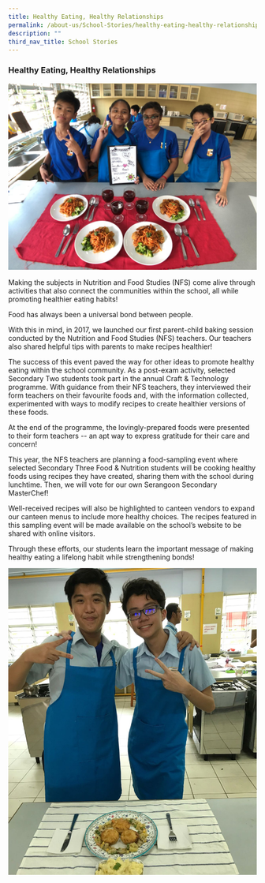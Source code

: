 ```yaml
---
title: Healthy Eating, Healthy Relationships
permalink: /about-us/School-Stories/healthy-eating-healthy-relationships/
description: ""
third_nav_title: School Stories
---
```

### Healthy Eating, Healthy Relationships

![](/images/Healthy%20Food%201.jpg) 

Making the subjects in Nutrition and Food Studies (NFS) come alive through activities that also connect the communities within the school, all while promoting healthier eating habits!  

Food has always been a universal bond between people.  

With this in mind, in 2017, we launched our first parent-child baking session conducted by the Nutrition and Food Studies (NFS) teachers. Our teachers also shared helpful tips with parents to make recipes healthier!

The success of this event paved the way for other ideas to promote healthy eating within the school community. As a post-exam activity, selected Secondary Two students took part in the annual Craft & Technology programme. With guidance from their NFS teachers, they interviewed their form teachers on their favourite foods and, with the information collected, experimented with ways to modify recipes to create healthier versions of these foods.

At the end of the programme, the lovingly-prepared foods were presented to their form teachers -- an apt way to express gratitude for their care and concern!

This year, the NFS teachers are planning a food-sampling event where selected Secondary Three Food & Nutrition students will be cooking healthy foods using recipes they have created, sharing them with the school during lunchtime. Then, we will vote for our own Serangoon Secondary MasterChef!

Well-received recipes will also be highlighted to canteen vendors to expand our canteen menus to include more healthy choices. The recipes featured in this sampling event will be made available on the school’s website to be shared with online visitors.

Through these efforts, our students learn the important message of making healthy eating a lifelong habit while strengthening bonds!

![](/images/Healthy%20Food%202.jpg)